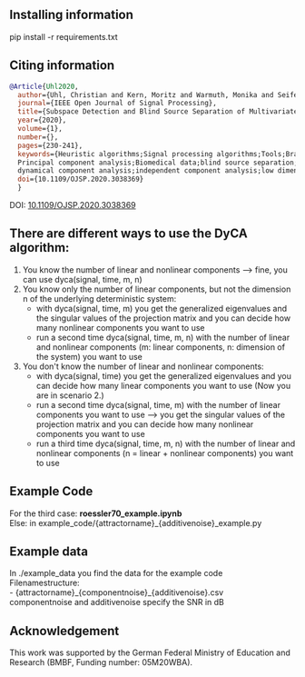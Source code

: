 ## Installing information
pip install -r requirements.txt


## Citing information
```bibtex
@Article{Uhl2020,
  author={Uhl, Christian and Kern, Moritz and Warmuth, Monika and Seifert, Bastian},
  journal={IEEE Open Journal of Signal Processing}, 
  title={Subspace Detection and Blind Source Separation of Multivariate Signals by Dynamical Component Analysis (DyCA)}, 
  year={2020},
  volume={1},
  number={},
  pages={230-241},
  keywords={Heuristic algorithms;Signal processing algorithms;Tools;Brain modeling;Mathematical model;Noise measurement;
  Principal component analysis;Biomedical data;blind source separation;differential equations;dimensionality reduction;
  dynamical component analysis;independent component analysis;low dimensional dynamics;motion detection;principal component analysis},
  doi={10.1109/OJSP.2020.3038369}
  }
```

DOI: [10.1109/OJSP.2020.3038369](https://doi.org/10.1109/OJSP.2020.3038369)

## There are different ways to use the DyCA algorithm:
1. You know the number of linear and nonlinear components --> fine, you can use dyca(signal, time, m, n)
2. You know only the number of linear components, but not the dimension n of the underlying deterministic system:
    - with dyca(signal, time, m) you get the generalized eigenvalues and the singular values of the projection matrix and you can decide how many nonlinear components you want to use
    - run a second time dyca(signal, time, m, n) with the number of linear and nonlinear components (m: linear components, n: dimension of the system) you want to use
3. You don't know the number of linear and nonlinear components:
    - with dyca(signal, time) you get the generalized eigenvalues and you can decide how many linear components you want to use (Now you are in scenario 2.)
    - run a second time dyca(signal, time, m) with the number of linear components you want to use --> you get the singular values of the projection matrix and you can decide how many nonlinear components you want to use
    - run a third time dyca(signal, time, m, n) with the number of linear and nonlinear components (n = linear + nonlinear components) you want to use

## Example Code
For the third case: **roessler70_example.ipynb** \
Else: in example_code/{attractorname}\_{additivenoise}\_example.py

## Example data
In ./example_data you find the data for the example code \
Filenamestructure: \
    - {attractorname}\_{componentnoise}\_{additivenoise}.csv \
componentnoise and additivenoise specify the SNR in dB

## Acknowledgement
This work was supported by the German Federal Ministry of Education and Research (BMBF, Funding number: 05M20WBA).
